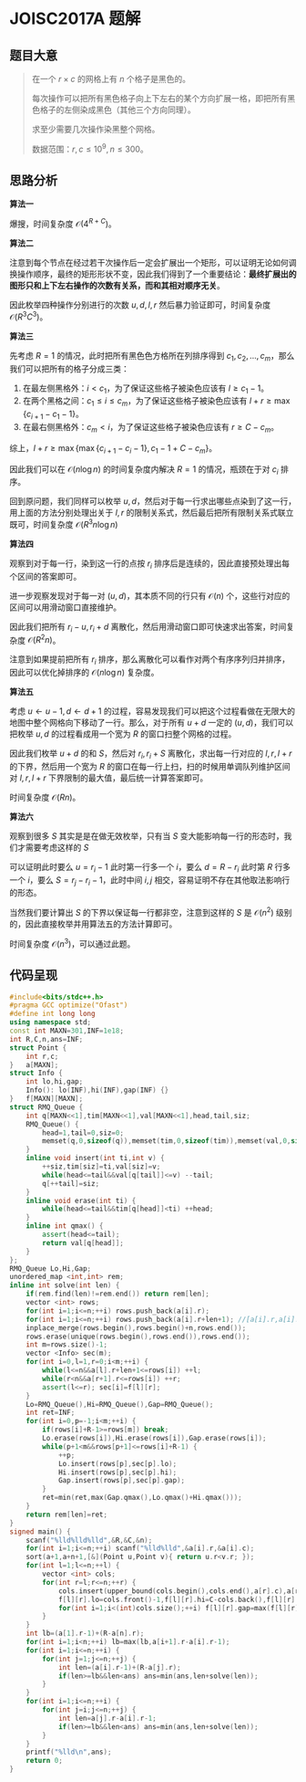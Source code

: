 # JOISC2017A 题解



## 题目大意

> 在一个 $r\times c$ 的网格上有 $n$ 个格子是黑色的。
>
> 每次操作可以把所有黑色格子向上下左右的某个方向扩展一格，即把所有黑色格子的左侧染成黑色（其他三个方向同理）。
>
> 求至少需要几次操作染黑整个网格。
>
> 数据范围：$r,c\le 10^9,n\le 300$。



## 思路分析

**算法一**

爆搜，时间复杂度 $\mathcal O(4^{R+C})$。

**算法二**

注意到每个节点在经过若干次操作后一定会扩展出一个矩形，可以证明无论如何调换操作顺序，最终的矩形形状不变，因此我们得到了一个重要结论：**最终扩展出的图形只和上下左右操作的次数有关系，而和其相对顺序无关**。

因此枚举四种操作分别进行的次数 $u,d,l,r$ 然后暴力验证即可，时间复杂度 $\mathcal O(R^3C^3)$。

**算法三**

先考虑 $R=1$ 的情况，此时把所有黑色色方格所在列排序得到 $c_1,c_2,\dots,c_m$，那么我们可以把所有的格子分成三类：

1. 在最左侧黑格外：$i<c_1$，为了保证这些格子被染色应该有 $l\ge c_1-1$。
2. 在两个黑格之间：$c_1\le i\le c_m$，为了保证这些格子被染色应该有 $l+r\ge \max\{c_{i+1}-c_1-1\}$。
3. 在最右侧黑格外：$c_m<i$，为了保证这些格子被染色应该有 $r\ge C-c_m$。

综上，$l+r\ge\max\{\max\{c_{i+1}-c_i-1\},c_1-1+C-c_m\}$。

因此我们可以在 $\mathcal O(n\log n)$ 的时间复杂度内解决 $R=1$ 的情况，瓶颈在于对 $c_i$ 排序。

回到原问题，我们同样可以枚举 $u,d$，然后对于每一行求出哪些点染到了这一行，用上面的方法分别处理出关于 $l,r$ 的限制关系式，然后最后把所有限制关系式联立既可，时间复杂度 $\mathcal O(R^3n\log n)$

**算法四**

观察到对于每一行，染到这一行的点按 $r_i$ 排序后是连续的，因此直接预处理出每个区间的答案即可。

进一步观察发现对于每一对 $(u,d)$，其本质不同的行只有 $\mathcal O(n)$ 个，这些行对应的区间可以用滑动窗口直接维护。

因此我们把所有 $r_i-u,r_i+d$ 离散化，然后用滑动窗口即可快速求出答案，时间复杂度 $\mathcal O(R^2n)$。

注意到如果提前把所有 $r_i$ 排序，那么离散化可以看作对两个有序序列归并排序，因此可以优化掉排序的 $\mathcal O(n\log n)$ 复杂度。

**算法五**

考虑 $u\gets u-1,d\gets d+1$ 的过程，容易发现我们可以把这个过程看做在无限大的地图中整个网格向下移动了一行。那么，对于所有 $u+d$ 一定的 $(u,d)$，我们可以把枚举 $u,d$ 的过程看成用一个宽为 $R$ 的窗口扫整个网格的过程。

因此我们枚举 $u+d$ 的和 $S$，然后对 $r_i,r_i+S$ 离散化，求出每一行对应的 $l,r,l+r$ 的下界，然后用一个宽为 $R$ 的窗口在每一行上扫，扫的时候用单调队列维护区间对 $l,r,l+r$ 下界限制的最大值，最后统一计算答案即可。

时间复杂度 $\mathcal O(Rn)$。

**算法六**

观察到很多 $S$ 其实是是在做无效枚举，只有当 $S$ 变大能影响每一行的形态时，我们才需要考虑这样的 $S$

可以证明此时要么 $u=r_i-1$ 此时第一行多一个 $i$，要么 $d=R-r_i$ 此时第 $R$ 行多一个 $i$，要么 $S=r_{j}-r_{i}-1$，此时中间 $i,j$ 相交，容易证明不存在其他取法影响行的形态。

当然我们要计算出 $S$ 的下界以保证每一行都非空，注意到这样的 $S$ 是 $\mathcal O(n^2)$ 级别的，因此直接枚举并用算法五的方法计算即可。

时间复杂度 $\mathcal O(n^3)$，可以通过此题。



## 代码呈现

```cpp
#include<bits/stdc++.h>
#pragma GCC optimize("Ofast")
#define int long long
using namespace std;
const int MAXN=301,INF=1e18;
int R,C,n,ans=INF;
struct Point {
	int r,c;
}	a[MAXN];
struct Info {
	int lo,hi,gap;
	Info(): lo(INF),hi(INF),gap(INF) {}
}	f[MAXN][MAXN];
struct RMQ_Queue {
	int q[MAXN<<1],tim[MAXN<<1],val[MAXN<<1],head,tail,siz;
	RMQ_Queue() {
		head=1,tail=0,siz=0;
		memset(q,0,sizeof(q)),memset(tim,0,sizeof(tim)),memset(val,0,sizeof(val));
	}
	inline void insert(int ti,int v) {
		++siz,tim[siz]=ti,val[siz]=v;
		while(head<=tail&&val[q[tail]]<=v) --tail;
		q[++tail]=siz;
	}
	inline void erase(int ti) {
		while(head<=tail&&tim[q[head]]<ti) ++head;
	}
	inline int qmax() {
		assert(head<=tail);
		return val[q[head]];
	}
};
RMQ_Queue Lo,Hi,Gap;
unordered_map <int,int> rem;
inline int solve(int len) {
	if(rem.find(len)!=rem.end()) return rem[len];
	vector <int> rows;
	for(int i=1;i<=n;++i) rows.push_back(a[i].r);
	for(int i=1;i<=n;++i) rows.push_back(a[i].r+len+1); //[a[i].r,a[i].r+len+1)
	inplace_merge(rows.begin(),rows.begin()+n,rows.end());
	rows.erase(unique(rows.begin(),rows.end()),rows.end());
	int m=rows.size()-1;
	vector <Info> sec(m);
	for(int i=0,l=1,r=0;i<m;++i) {
		while(l<=n&&a[l].r+len+1<=rows[i]) ++l;
		while(r<n&&a[r+1].r<=rows[i]) ++r;
		assert(l<=r); sec[i]=f[l][r];
	}
	Lo=RMQ_Queue(),Hi=RMQ_Queue(),Gap=RMQ_Queue();
	int ret=INF;
	for(int i=0,p=-1;i<m;++i) {
		if(rows[i]+R-1>=rows[m]) break;
		Lo.erase(rows[i]),Hi.erase(rows[i]),Gap.erase(rows[i]);
		while(p+1<m&&rows[p+1]<=rows[i]+R-1) {
			++p;
			Lo.insert(rows[p],sec[p].lo);
			Hi.insert(rows[p],sec[p].hi);
			Gap.insert(rows[p],sec[p].gap);
		}
		ret=min(ret,max(Gap.qmax(),Lo.qmax()+Hi.qmax()));
	}
	return rem[len]=ret;
} 
signed main() {
	scanf("%lld%lld%lld",&R,&C,&n);
	for(int i=1;i<=n;++i) scanf("%lld%lld",&a[i].r,&a[i].c);
	sort(a+1,a+n+1,[&](Point u,Point v){ return u.r<v.r; });
	for(int l=1;l<=n;++l) {
		vector <int> cols;
		for(int r=l;r<=n;++r) {
			cols.insert(upper_bound(cols.begin(),cols.end(),a[r].c),a[r].c);
			f[l][r].lo=cols.front()-1,f[l][r].hi=C-cols.back(),f[l][r].gap=0;
			for(int i=1;i<(int)cols.size();++i) f[l][r].gap=max(f[l][r].gap,cols[i]-cols[i-1]-1);
		}
	}
	int lb=(a[1].r-1)+(R-a[n].r);
	for(int i=1;i<n;++i) lb=max(lb,a[i+1].r-a[i].r-1);
	for(int i=1;i<=n;++i) {
		for(int j=1;j<=n;++j) {
			int len=(a[i].r-1)+(R-a[j].r);
			if(len>=lb&&len<ans) ans=min(ans,len+solve(len));
		}
	}
	for(int i=1;i<=n;++i) {
		for(int j=i;j<=n;++j) {
			int len=a[j].r-a[i].r-1;
			if(len>=lb&&len<ans) ans=min(ans,len+solve(len));
		}
	}
	printf("%lld\n",ans);
	return 0;
}
```


